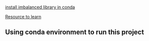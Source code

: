 


[install imbalanced library in conda](https://anaconda.org/conda-forge/imbalanced-learn)

[Resource to learn](https://www.youtube.com/watch?v=r0do1KVEGqM&list=PLwFaZuSL_mfou923msxLWAqxkj6Zcnt29&index=1)


## Using conda environment to run this project
